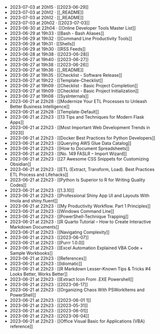 - 2023-07-03 at 20h15 · [[2023-06-29]]
- 2023-07-03 at 20h12 · [[_README]]
- 2023-07-03 at 20h12 · [[_README]]
- 2023-07-03 at 20h02 · [[2023-07-03]]
- 2023-06-30 at 22h04 · [[Online Developer Tools Master List]]
- 2023-06-29 at 19h33 · [[Bash - Bash Aliases]]
- 2023-06-29 at 19h32 · [[Command Line Productivity Tools]]
- 2023-06-29 at 19h31 · [[Shells]]
- 2023-06-29 at 19h30 · [[RSS Feeds]]
- 2023-06-28 at 19h38 · [[2023-06-28]]
- 2023-06-27 at 19h40 · [[2023-06-27]]
- 2023-06-27 at 19h38 · [[2023-06-26]]
- 2023-06-27 at 19h36 · [[_README]]
- 2023-06-27 at 19h35 · [[Checklist - Software Release]]
- 2023-06-27 at 19h22 · [[Template-Checklist]]
- 2023-06-27 at 19h09 · [[Checklist - Basic Project Completion]]
- 2023-06-27 at 19h09 · [[Checklist - Basic Project Initialization]]
- 2023-06-27 at 19h08 · [[SysInternals]]
- 2023-06-21 at 22h28 · [[Modernize Your ETL Processes to Unleash Better Business Intelligence]]
- 2023-06-21 at 22h28 · [[Template-Default]]
- 2023-06-21 at 22h23 · [[13 Tips and Techniques for Modern Flask Apps]]
- 2023-06-21 at 22h23 · [[Most Important Web Development Trends in 2023]]
- 2023-06-21 at 22h23 · [[Docker Best Practices for Python Developers]]
- 2023-06-21 at 22h23 · [[Querying AWS Glue Data Catalog]]
- 2023-06-21 at 22h23 · [[How to Document Spreadsheets]]
- 2023-06-21 at 22h23 · [[No. 149 FASLR – Import Wizard]]
- 2023-06-21 at 22h23 · [[27 Awesome CSS Snippets for Customizing Obsidian]]
- 2023-06-21 at 22h23 · [[ETL (Extract, Transform, Load). Best Practices ETL Process and Lifehacks]]
- 2023-06-21 at 22h23 · [[Python Is Superior to R for Writing Quality Codes]]
- 2023-06-21 at 22h23 · [[1.3.10]]
- 2023-06-21 at 22h23 · [[Professional Shiny App UI and Layouts With Imola and shiny.fluent]]
- 2023-06-21 at 22h23 · [[My Productivity Workflow. Part 1 Principles]]
- 2023-06-21 at 22h23 · [[Windows Command Line]]
- 2023-06-21 at 22h23 · [[PowerShell-Technique Trapping]]
- 2023-06-21 at 22h23 · [[R Quarto Tutorial – How to Create Interactive Markdown Documents]]
- 2023-06-21 at 22h23 · [[Navigating Complexity]]
- 2023-06-21 at 22h23 · [[2023-06-07]]
- 2023-06-21 at 22h23 · [[Purrr 1.0.0]]
- 2023-06-21 at 22h23 · [[Excel Automation Explained VBA Code + Sample Workbooks]]
- 2023-06-21 at 22h23 · [[References]]
- 2023-06-21 at 22h23 · [[Idiomatic]]
- 2023-06-21 at 22h23 · [[R Markdown Lesser-Known Tips & Tricks #4 Looks Better, Works Better]]
- 2023-06-21 at 22h23 · [[Extract Icon From .EXE Powershell]]
- 2023-06-21 at 22h23 · [[2023-06-17]]
- 2023-06-21 at 22h23 · [[Organizing Chaos With PSWorkItems and PowerShell]]
- 2023-06-21 at 22h23 · [[2023-06-01 1]]
- 2023-06-21 at 22h23 · [[2023-05-31]]
- 2023-06-21 at 22h23 · [[2023-06-01]]
- 2023-06-21 at 22h23 · [[2023-06-04]]
- 2023-06-21 at 22h23 · [[Office Visual Basic for Applications (VBA) reference]]
